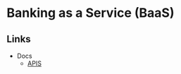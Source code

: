 # Banking as a Service (BaaS)

## Links

- Docs
  - [APIS](https://documenter.getpostman.com/view/10863174/TVetc6HV#3322de97-b3cc-453a-81a7-b3c2e34c8016)
